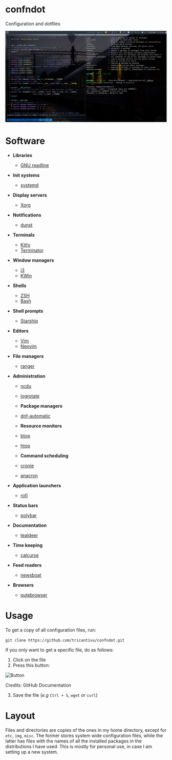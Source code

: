# confndot

Configuration and dotfiles

![Image](https://raw.githubusercontent.com/tricantivu/confndot/master/img/desktop.png)

# Software

- **Libraries**
    - [GNU readline](https://tiswww.case.edu/php/chet/readline/rltop.html)

- **Init systems**
    - [systemd](https://systemd.io)

- **Display servers**
    - [Xorg](https://www.x.org)

- **Notifications**
    - [dunst](https://dunst-project.org)

- **Terminals**
    - [Kitty](https://sw.kovidgoyal.net/kitty)
    - [Terminator](https://gnome-terminator.org)

- **Window managers**
    - [i3](https://i3wm.org)
    - [KWin](https://userbase.kde.org/KWin)

- **Shells**
    - [ZSH](https://www.zsh.org)
    - [Bash](https://www.gnu.org/software/bash)

- **Shell prompts**
    - [Starship](https://starship.rs)

- **Editors**
    - [Vim](https://www.vim.org)
    - [Neovim](https://neovim.io)

- **File managers**
    - [ranger](https://ranger.github.io)

- **Administration**
    - [ncdu](https://dev.yorhel.nl/ncdu)
    - [logrotate](https://github.com/logrotate/logrotate)

    - **Package managers**
    - [dnf-automatic](https://dnf.readthedocs.io/en/latest/automatic.html)

    - **Resource monitors**
    - [btop](https://github.com/aristocratos/btop)
    - [htop](https://github.com/htop-dev/htop)

    - **Command scheduling**
    - [cronie](https://github.com/cronie-crond/cronie)
    - [anacron](https://sourceforge.net/projects/anacron)

- **Application launchers**
    - [rofi]()

- **Status bars**
    - [polybar](https://github.com/polybar/polybar)

- **Documentation**
    - [tealdeer](https://github.com/dbrgn/tealdeer)

- **Time keeping**
    - [calcurse](https://www.calcurse.org)

- **Feed readers**
    - [newsboat](https://newsboat.org)

- **Browsers**
    - [qutebrowser](https://qutebrowser.org)

# Usage

To get a copy of all configuration files, run:

`git clone https://github.com/tricantivu/confndot.git`

If you only want to get a specific file, do as follows:

1. Click on the file
2. Press this button:

![Button](https://docs.github.com/assets/cb-3714/images/help/repository/raw-file-button.png)

*Credits:* GitHub Documentation

3. Save the file (*e.g* `Ctrl + S`, `wget` or `curl`)

# Layout

Files and directories are copies of the ones in my home directory, except for
`etc`, `img`, `misc`. The former stores system wide configuration files, while
the latter has files with the names of all the installed packages in the
distributions I have used. This is mostly for personal use, in case I am setting
up a new system.
